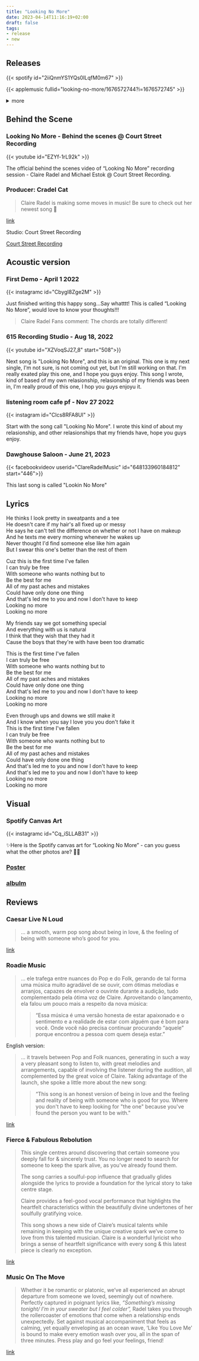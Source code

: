 ```yaml
---
title: "Looking No More"
date: 2023-04-14T11:16:19+02:00
draft: false
tags:
- release
- new
---
```


## Releases

{{< spotify id="2iiQnmYS1YQs0ILqfM0m67" >}}

{{< applemusic fullid="looking-no-more/1676572744?i=1676572745" >}}

<details><summary>more</summary>
	{{< amazonmusic id="B0BY1VBWLF" >}}
	{{< deezer id="416003507" >}}
</details>


## Behind the Scene

### Looking No More - Behind the scenes @ Court Street Recording

{{< youtube id="EZYf-1rL92k" >}}

The official behind the scenes video of “Looking No More” recording session - Claire Radel and Michael Estok @ Court Street Recording. 

### Producer: Cradel Cat

> Claire Radel is making some moves in music! Be sure to check out her newest song 🙌

[link](https://www.facebook.com/cradlecatmusic/posts/pfbid02hkANvYEEvcxdeP1X4CWDsK8dALAkPDXc1puGRgxrMUJJuSx3g6ieypxJgyWfE7E4l)

Studio: Court Street Recording

[Court Street Recording](https://www.facebook.com/CourtStreetRecording/)

## Acoustic version

### First Demo - April 1 2022

{{< instagramc id="CbygI8Zge2M" >}}

Just finished writing this happy song…Say whatttt! This is called “Looking No More”, would love to know your thoughts!!!

> Claire Radel Fans comment: The chords are totally different!

### 615 Recording Studio - Aug 18, 2022

{{< youtube id="XZVoqSJ27_8" start="508">}}

Next song is "Looking No More", and this is an original. This one is my next single, I'm not sure, is not coming out yet, but I'm still working on that. I'm really exated play this one, and I hope you guys enjoy. This song I wrote, kind of based of my own relasionship, relasionship of my friends was been in, I'm really proud of this one, I hop you guys enjoyu it.

### listening room cafe pf - Nov 27 2022

{{< instagram id="Clcs8RFA8Ul" >}}

Start with the song call "Looking No More". I wrote this kind of about my relasionship, and other relasionships that my friends have, hope you guys enjoy.


### Dawghouse Saloon - June 21, 2023

{{< facebookvideov userid="ClareRadelMusic" id="648133960184812" start="446">}}

This last song is called "Lookin No More"

## Lyrics

He thinks I look pretty in sweatpants and a tee  
He doesn't care if my hair's all fixed up or messy  
He says he can't tell the difference on whether or not I have on makeup  
And he texts me every morning whenever he wakes up  
Never thought I'd find someone else like him again  
But I swear this one's better than the rest of them  

Cuz this is the first time I've fallen  
I can truly be free  
With someone who wants nothing but to  
Be the best for me  
All of my past aches and mistakes  
Could have only done one thing  
And that's led me to you and now I don't have to keep  
Looking no more  
Looking no more  

My friends say we got something special  
And everything with us is natural  
I think that they wish that they had it  
Cause the boys that they're with have been too dramatic  

This is the first time I've fallen  
I can truly be free  
With someone who wants nothing but to  
Be the best for me  
All of my past aches and mistakes  
Could have only done one thing  
And that's led me to you and now I don't have to keep  
Looking no more  
Looking no more  

Even through ups and downs we still make it  
And I know when you say I love you you don't fake it  
This is the first time I've fallen  
I can truly be free  
With someone who wants nothing but to  
Be the best for me  
All of my past aches and mistakes  
Could have only done one thing  
And that's led me to you and now I don't have to keep  
And that's led me to you and now I don't have to keep  
Looking no more  
Looking no more  

## Visual

### Spotify Canvas Art

{{< instagramc id="Cq_iSLLAB31" >}}

✨Here is the Spotify canvas art for “Looking No More” - can you guess what the other photos are? 👀✨

### [Poster](https://www.facebook.com/ClaireRadelMusic/posts/pfbid02SvTgvNbUdy6GUb6FQx4fPzg4TQduFeQ2y63n7oovDU21rU2URbFqr9A7fbQ8Bdw8l)

### [albulm](https://www.facebook.com/reel/3471394393135494)

## Reviews

### Caesar Live N Loud

> ... a smooth, warm pop song about being in love, & the feeling of being with someone who’s good for you.

[link](https://twitter.com/CaesarLiveNLoud/status/1646980364710100995?s=20)

### Roadie Music

> ... ele trafega entre nuances do Pop e do Folk, gerando de tal forma uma música muito agradável de se ouvir, com ótimas melodias e arranjos, capazes de envolver o ouvinte durante a audição, tudo complementado pela ótima voz de Claire. Aproveitando o lançamento, ela falou um pouco mais a respeito da nova música:
>
> > “Essa música é uma versão honesta de estar apaixonado e o sentimento e a realidade de estar com alguém que é bom para você. Onde você não precisa continuar procurando “aquele” porque encontrou a pessoa com quem deseja estar.”

English version:

> ... it travels between Pop and Folk nuances, generating in such a way a very pleasant song to listen to, with great melodies and arrangements, capable of involving the listener during the audition, all complemented by the great voice of Claire. Taking advantage of the launch, she spoke a little more about the new song:
>
> > “This song is an honest version of being in love and the feeling and reality of being with someone who is good for you. Where you don't have to keep looking for "the one" because you've found the person you want to be with."

[link](https://roadie-music.com/claire-radel-novo-single-looking-no-more-ja-disponivel-em-streaming/)

### Fierce & Fabulous Rebolution

> This single centres around discovering that certain someone you deeply fall for & sincerely trust. You no longer need to search for someone to keep the spark alive, as you’ve already found them.
>
> The song carries a soulful-pop influence that gradually glides alongside the lyrics to provide a foundation for the lyrical story to take centre stage.
>
> Claire provides a feel-good vocal performance that highlights the heartfelt characteristics within the beautifully divine undertones of her soulfully gratifying voice.
>
> This song shows a new side of Claire’s musical talents while remaining in keeping with the unique creative spark we’ve come to love from this talented musician. Claire is a wonderful lyricist who brings a sense of heartfelt significance with every song & this latest piece is clearly no exception.

[link](https://fiercefabulousrevolution.com/2023/04/23/review-claire-radel-unveils-the-new-single-looking-no-more/)

### Music On The Move

> Whether it be romantic or platonic, we’ve all experienced an abrupt departure from someone we loved, seemingly out of nowhere. Perfectly captured in poignant lyrics like, *“Something’s missing tonight/ I’m in your sweater but I feel colder”,* Radel takes you through the rollercoaster of emotions that come when a relationship ends unexpectedly. Set against musical accompaniment that feels as calming, yet equally enveloping as an ocean wave, ‘Like You Love Me’ is bound to make every emotion wash over you, all in the span of three minutes. Press play and go feel your feelings, friend!

[link](https://www.musiconthemovestudios.com/blog/nmf-may-12?fbclid=PAAaZZTxUpNhMOX6N22xlWc_5FMK6446KBeuPQelX7868jk7cdJi5PRAj30CA)

